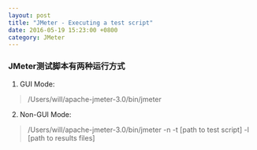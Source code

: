 ```yaml
---
layout: post
title: "JMeter - Executing a test script"
date: 2016-05-19 15:23:00 +0800
category: JMeter
---
```

### JMeter测试脚本有两种运行方式
1. GUI Mode:
> /Users/will/apache-jmeter-3.0/bin/jmeter
2. Non-GUI Mode:
> /Users/will/apache-jmeter-3.0/bin/jmeter -n -t [path to test script] -l [path to results files]
